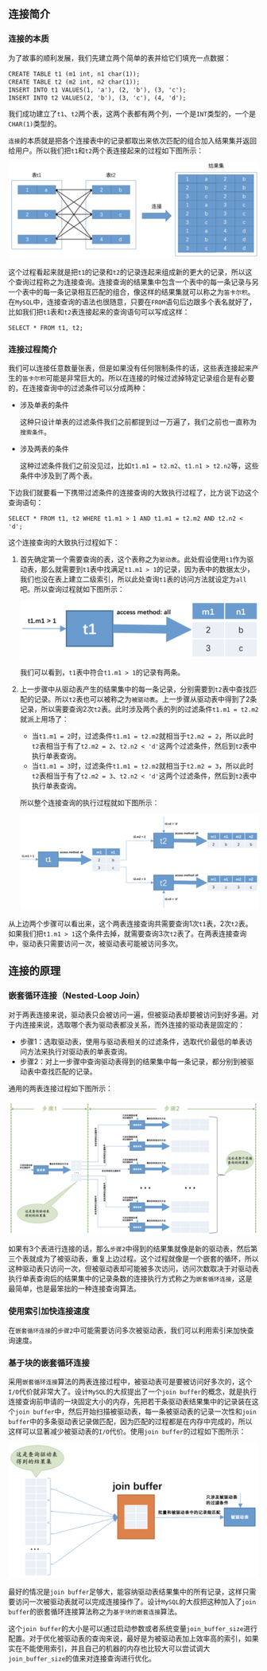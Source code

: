 ## 连接简介

### 连接的本质

为了故事的顺利发展，我们先建立两个简单的表并给它们填充一点数据：

```mysql
CREATE TABLE t1 (m1 int, n1 char(1));
CREATE TABLE t2 (m2 int, n2 char(1));
INSERT INTO t1 VALUES(1, 'a'), (2, 'b'), (3, 'c');
INSERT INTO t2 VALUES(2, 'b'), (3, 'c'), (4, 'd');
```

我们成功建立了`t1`、`t2`两个表，这两个表都有两个列，一个是`INT`类型的，一个是`CHAR(1)`类型的。

`连接`的本质就是把各个连接表中的记录都取出来依次匹配的组合加入结果集并返回给用户。所以我们把`t1`和`t2`两个表连接起来的过程如下图所示：

![image-20190714220000411](assets/image-20190714220000411.png)

这个过程看起来就是把`t1`的记录和`t2`的记录连起来组成新的更大的记录，所以这个查询过程称之为连接查询。连接查询的结果集中包含一个表中的每一条记录与另一个表中的每一条记录相互匹配的组合，像这样的结果集就可以称之为`笛卡尔积`。在`MySQL`中，连接查询的语法也很随意，只要在`FROM`语句后边跟多个表名就好了，比如我们把`t1`表和`t2`表连接起来的查询语句可以写成这样：

```mysql
SELECT * FROM t1, t2;
```

### 连接过程简介

我们可以连接任意数量张表，但是如果没有任何限制条件的话，这些表连接起来产生的`笛卡尔积`可能是非常巨大的。所以在连接的时候过滤掉特定记录组合是有必要的，在连接查询中的过滤条件可以分成两种：

- 涉及单表的条件

  这种只设计单表的过滤条件我们之前都提到过一万遍了，我们之前也一直称为`搜索条件`。

- 涉及两表的条件

  这种过滤条件我们之前没见过，比如`t1.m1 = t2.m2`、`t1.n1 > t2.n2`等，这些条件中涉及到了两个表。

下边我们就要看一下携带过滤条件的连接查询的大致执行过程了，比方说下边这个查询语句：

```mysql
SELECT * FROM t1, t2 WHERE t1.m1 > 1 AND t1.m1 = t2.m2 AND t2.n2 < 'd';
```

这个连接查询的大致执行过程如下：

1. 首先确定第一个需要查询的表，这个表称之为`驱动表`。此处假设使用`t1`作为驱动表，那么就需要到`t1`表中找满足`t1.m1 > 1`的记录，因为表中的数据太少，我们也没在表上建立二级索引，所以此处查询`t1`表的访问方法就设定为`all`吧。所以查询过程就如下图所示：

   ![image-20190714220440338](assets/image-20190714220440338.png)

   我们可以看到，`t1`表中符合`t1.m1 > 1`的记录有两条。

2. 上一步骤中从驱动表产生的结果集中的每一条记录，分别需要到`t2`表中查找匹配的记录。所以`t2`表也可以被称之为`被驱动表`。上一步骤从驱动表中得到了2条记录，所以需要查询2次`t2`表。此时涉及两个表的列的过滤条件`t1.m1 = t2.m2`就派上用场了：

   - 当`t1.m1 = 2`时，过滤条件`t1.m1 = t2.m2`就相当于`t2.m2 = 2`，所以此时`t2`表相当于有了`t2.m2 = 2`、`t2.n2 < 'd'`这两个过滤条件，然后到`t2`表中执行单表查询。
   - 当`t1.m1 = 3`时，过滤条件`t1.m1 = t2.m2`就相当于`t2.m2 = 3`，所以此时`t2`表相当于有了`t2.m2 = 3`、`t2.n2 < 'd'`这两个过滤条件，然后到`t2`表中执行单表查询。

   所以整个连接查询的执行过程就如下图所示：

   ![image-20190714220709887](assets/image-20190714220709887.png)

从上边两个步骤可以看出来，这个两表连接查询共需要查询1次`t1`表，2次`t2`表。如果我们把`t1.m1 > 1`这个条件去掉，就需要查询3次`t2`表了。在两表连接查询中，驱动表只需要访问一次，被驱动表可能被访问多次。

## 连接的原理

### 嵌套循环连接（Nested-Loop Join）

对于两表连接来说，驱动表只会被访问一遍，但被驱动表却要被访问到好多遍。对于内连接来说，选取哪个表为驱动表都没关系，而外连接的驱动表是固定的：

- 步骤1：选取驱动表，使用与驱动表相关的过滤条件，选取代价最低的单表访问方法来执行对驱动表的单表查询。
- 步骤2：对上一步骤中查询驱动表得到的结果集中每一条记录，都分别到被驱动表中查找匹配的记录。

通用的两表连接过程如下图所示：

![image-20190714222215921](assets/image-20190714222215921.png)

如果有3个表进行连接的话，那么`步骤2`中得到的结果集就像是新的驱动表，然后第三个表就成为了被驱动表，重复上边过程。这个过程就像是一个嵌套的循环，所以这种驱动表只访问一次，但被驱动表却可能被多次访问，访问次数取决于对驱动表执行单表查询后的结果集中的记录条数的连接执行方式称之为`嵌套循环连接`，这是最简单，也是最笨拙的一种连接查询算法。

### 使用索引加快连接速度

在`嵌套循环连接`的`步骤2`中可能需要访问多次被驱动表，我们可以利用索引来加快查询速度。

### 基于块的嵌套循环连接

采用`嵌套循环连接`算法的两表连接过程中，被驱动表可是要被访问好多次的，这个`I/O`代价就非常大了。设计`MySQL`的大叔提出了一个`join buffer`的概念，就是执行连接查询前申请的一块固定大小的内存，先把若干条驱动表结果集中的记录装在这个`join buffer`中，然后开始扫描被驱动表，每一条被驱动表的记录一次性和`join buffer`中的多条驱动表记录做匹配，因为匹配的过程都是在内存中完成的，所以这样可以显著减少被驱动表的`I/O`代价。使用`join buffer`的过程如下图所示：

![image-20190714222759171](assets/image-20190714222759171.png)

最好的情况是`join buffer`足够大，能容纳驱动表结果集中的所有记录，这样只需要访问一次被驱动表就可以完成连接操作了。设计`MySQL`的大叔把这种加入了`join buffer`的嵌套循环连接算法称之为`基于块的嵌套连接`算法。

这个`join buffer`的大小是可以通过启动参数或者系统变量`join_buffer_size`进行配置。对于优化被驱动表的查询来说，最好是为被驱动表加上效率高的索引，如果实在不能使用索引，并且自己的机器的内存也比较大可以尝试调大`join_buffer_size`的值来对连接查询进行优化。